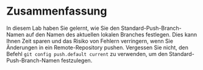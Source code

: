 # Zusammenfassung

In diesem Lab haben Sie gelernt, wie Sie den Standard-Push-Branch-Namen auf den Namen des aktuellen lokalen Branches festlegen. Dies kann Ihnen Zeit sparen und das Risiko von Fehlern verringern, wenn Sie Änderungen in ein Remote-Repository pushen. Vergessen Sie nicht, den Befehl `git config push.default current` zu verwenden, um den Standard-Push-Branch-Namen festzulegen.

